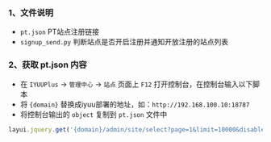 ### 1、文件说明
- `pt.json`  PT站点注册链接 
- `signup_send.py` 判断站点是否开启注册并通知开放注册的站点列表

### 2、获取 pt.json 内容
- 在 `IYUUPlus` -> `管理中心` -> `站点` 页面上 `F12` 打开控制台，在控制台输入以下脚本
- 将 `{domain}` 替换成iyuu部署的地址，如：`http://192.168.100.10:18787`
- 将控制台输出的 `object` 复制到 `pt.json` 文件中
``` javascript
layui.jquery.get('{domain}/admin/site/select?page=1&limit=10000&disabled=1').done(function({data}){let list = [];layui.jquery.each(data, function(index, item){ list.push({name: item.nickname + (item.nickname.toUpperCase() == item.site.toUpperCase() ? '' : '（'+ item.site +'）'), href: 'https://' + item.base_url + '/signup.php' });  }); console.log(list);});
```
